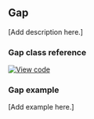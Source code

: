 ## Gap

[Add description here.]

### Gap class reference

[![View code](https://www.mbed.com/embed/?type=library)](http://os-doc-builder.test.mbed.com/docs/v5.7/mbed-os-api-doxy/class_gap.html)

### Gap example

[Add example here.]
